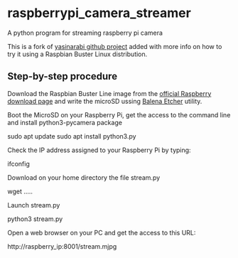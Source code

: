 # raspberrypi_camera_streamer

A python program for streaming raspberry pi camera

This is a fork of [yasinarabi github project](yasinarabi/raspberrypi_camera_streamer) added with more info on
how to try it using a Raspbian Buster Linux distribution.

## Step-by-step procedure

Download the Raspbian Buster Line image from the [official Raspberry download page](https://www.raspberrypi.org/downloads/raspbian/) and write the microSD ussing [Balena Etcher](https://www.balena.io/etcher/) utility.

Boot the MicroSD on your Raspberry Pi, get the access to the command line and install python3-pycamera package

  sudo apt update
  sudo apt install python3.py

Check the IP address assigned to your Raspberry Pi by typing:

  ifconfig

Download on your home directory the file stream.py  

  wget .....
  
Launch stream.py

  python3 stream.py
  
Open a web browser on your PC and get the access to this URL:

  http://raspberry_ip:8001/stream.mjpg
 
 
  
